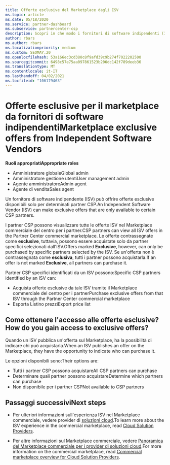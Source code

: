 ```yaml
---
title: Offerte esclusive del Marketplace dagli ISV
ms.topic: article
ms.date: 05/18/2020
ms.service: partner-dashboard
ms.subservice: partnercenter-csp
description: Scopri in che modo i fornitori di software indipendenti (ISV) rendono determinate offerte esclusive e disponibili solo per partner CSP specifici.
author: rbars
ms.author: rbars
ms.localizationpriority: medium
ms.custom: SEOMAY.20
ms.openlocfilehash: 53a166ec3cd380c8f9afd39c9b274f7022202500
ms.sourcegitcommit: 6498c57e75aa097861523b206dc142f789deeb36
ms.translationtype: MT
ms.contentlocale: it-IT
ms.lasthandoff: 04/02/2021
ms.locfileid: "106179463"
---
```

# <a name="marketplace-exclusive-offers-from-independent-software-vendors"></a><span data-ttu-id="c8b82-103">Offerte esclusive per il marketplace da fornitori di software indipendenti</span><span class="sxs-lookup"><span data-stu-id="c8b82-103">Marketplace exclusive offers from Independent Software Vendors</span></span>

<span data-ttu-id="c8b82-104">**Ruoli appropriati**</span><span class="sxs-lookup"><span data-stu-id="c8b82-104">**Appropriate roles**</span></span>

- <span data-ttu-id="c8b82-105">Amministratore globale</span><span class="sxs-lookup"><span data-stu-id="c8b82-105">Global admin</span></span>
- <span data-ttu-id="c8b82-106">Amministratore gestione utenti</span><span class="sxs-lookup"><span data-stu-id="c8b82-106">User management admin</span></span>
- <span data-ttu-id="c8b82-107">Agente amministratore</span><span class="sxs-lookup"><span data-stu-id="c8b82-107">Admin agent</span></span>
- <span data-ttu-id="c8b82-108">Agente di vendita</span><span class="sxs-lookup"><span data-stu-id="c8b82-108">Sales agent</span></span>

<span data-ttu-id="c8b82-109">Un fornitore di software indipendente (ISV) può offrire offerte esclusive disponibili solo per determinati partner CSP.</span><span class="sxs-lookup"><span data-stu-id="c8b82-109">An Independent Software Vendor (ISV) can make exclusive offers that are only available to certain CSP partners.</span></span>

<span data-ttu-id="c8b82-110">I partner CSP possono visualizzare tutte le offerte ISV nel Marketplace commerciale del centro per i partner.</span><span class="sxs-lookup"><span data-stu-id="c8b82-110">CSP partners can view all ISV offers in the Partner Center commercial marketplace.</span></span> <span data-ttu-id="c8b82-111">Le offerte contrassegnate come **esclusive**, tuttavia, possono essere acquistate solo da partner specifici selezionati dall'ISV.</span><span class="sxs-lookup"><span data-stu-id="c8b82-111">Offers marked **Exclusive**, however, can only be purchased by specific partners selected by the ISV.</span></span> <span data-ttu-id="c8b82-112">Se un'offerta non è contrassegnata come **esclusiva**, tutti i partner possono acquistarla.</span><span class="sxs-lookup"><span data-stu-id="c8b82-112">If an offer is not marked **Exclusive**, all partners can purchase it.</span></span>

<span data-ttu-id="c8b82-113">Partner CSP specifici identificati da un ISV possono:</span><span class="sxs-lookup"><span data-stu-id="c8b82-113">Specific CSP partners identified by an ISV can:</span></span>

- <span data-ttu-id="c8b82-114">Acquista offerte esclusive da tale ISV tramite il Marketplace commerciale del centro per i partner</span><span class="sxs-lookup"><span data-stu-id="c8b82-114">Purchase exclusive offers from that ISV through the Partner Center commercial marketplace</span></span>
- <span data-ttu-id="c8b82-115">Esporta Listino prezzi</span><span class="sxs-lookup"><span data-stu-id="c8b82-115">Export price list</span></span>

## <a name="how-do-you-gain-access-to-exclusive-offers"></a><span data-ttu-id="c8b82-116">Come ottenere l'accesso alle offerte esclusive?</span><span class="sxs-lookup"><span data-stu-id="c8b82-116">How do you gain access to exclusive offers?</span></span>

<span data-ttu-id="c8b82-117">Quando un ISV pubblica un'offerta sul Marketplace, ha la possibilità di indicare chi può acquistarla.</span><span class="sxs-lookup"><span data-stu-id="c8b82-117">When an ISV publishes an offer on the Marketplace, they have the opportunity to indicate who can purchase it.</span></span>

<span data-ttu-id="c8b82-118">Le opzioni disponibili sono:</span><span class="sxs-lookup"><span data-stu-id="c8b82-118">Their options are:</span></span>

- <span data-ttu-id="c8b82-119">Tutti i partner CSP possono acquistare</span><span class="sxs-lookup"><span data-stu-id="c8b82-119">All CSP partners can purchase</span></span>
- <span data-ttu-id="c8b82-120">Determinare quali partner possono acquistare</span><span class="sxs-lookup"><span data-stu-id="c8b82-120">Determine which partners can purchase</span></span>
- <span data-ttu-id="c8b82-121">Non disponibile per i partner CSP</span><span class="sxs-lookup"><span data-stu-id="c8b82-121">Not available to CSP partners</span></span>

## <a name="next-steps"></a><span data-ttu-id="c8b82-122">Passaggi successivi</span><span class="sxs-lookup"><span data-stu-id="c8b82-122">Next steps</span></span>

- <span data-ttu-id="c8b82-123">Per ulteriori informazioni sull'esperienza ISV nel Marketplace commerciale, vedere provider di [soluzioni cloud](/azure/marketplace/cloud-solution-providers).</span><span class="sxs-lookup"><span data-stu-id="c8b82-123">To learn more about the ISV experience in the commercial marketplace, read [Cloud Solution Providers](/azure/marketplace/cloud-solution-providers).</span></span>

- <span data-ttu-id="c8b82-124">Per altre informazioni sul Marketplace commerciale, vedere [Panoramica del Marketplace commerciale per i provider di soluzioni cloud](csp-commercial-marketplace-overview.md).</span><span class="sxs-lookup"><span data-stu-id="c8b82-124">For more information on the commercial marketplace, read [Commercial marketplace overview for Cloud Solution Providers](csp-commercial-marketplace-overview.md).</span></span>